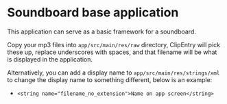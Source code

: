 # Soundboard base application
This application can serve as a basic framework for a soundboard. 

Copy your mp3 files into `app/src/main/res/raw` directory, 
ClipEntry will pick these up, replace underscores with spaces, and that filename will
be what is displayed in the application.

Alternatively, you can add a display name to `app/src/main/res/strings/xml` to change the display 
name to something different, below is an example:
* `<string name="filename_no_extension">Name on app screen</string>`